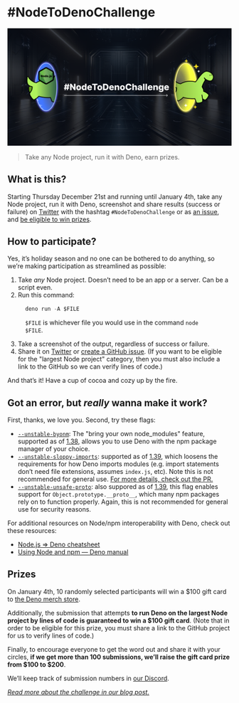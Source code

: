 # #NodeToDenoChallenge

<img src="cover.png">

> Take any Node project, run it with Deno, earn prizes.

## What is this?

Starting Thursday December 21st and running until January 4th, take any Node
project, run it with Deno, screenshot and share results (success or failure) on
[Twitter](https://twitter.com/deno_land) with the hashtag `#NodeToDenoChallenge`
or as [an issue](https://github.com/denoland/nodetodenochallenge/issues), and
[be eligible to win prizes](#prizes).

## How to participate?

Yes, it’s holiday season and no one can be bothered to do anything, so we’re
making participation as streamlined as possible:

1. Take _any_ Node project. Doesn’t need to be an app or a server. Can be a
   script even.
2. Run this command:

<figure>

```jsx
deno run -A $FILE
```

<figcaption>
<code>$FILE</code> is whichever file you would use in the command <code>node $FILE</code>.
</figcaption>

</figure>

3. Take a screenshot of the output, regardless of success or failure.
4. Share it on [Twitter](https://twitter.com/deno_land) or
   [create a GitHub issue](https://github.com/denoland/nodetodenochallenge/issues).
   (If you want to be eligible for the "largest Node project" category, then you
   must also include a link to the GitHub so we can verify lines of code.)

And that’s it! Have a cup of cocoa and cozy up by the fire.

## Got an error, but _really_ wanna make it work?

First, thanks, we love you. Second, try these flags:

- [`--unstable-byonm`](https://deno.com/blog/v1.38#nodejs-compatibility-improvements):
  The "bring your own node_modules" feature, supported as of
  [1.38](https://deno.com/blog/v1.38), allows you to use Deno with the npm
  package manager of your choice.
- [`--unstable-sloppy-imports`](https://deno.com/blog/v1.39#sloppy-imports):
  supported as of [1.39](https://deno.com/blog/v1.39), which loosens the
  requirements for how Deno imports modules (e.g. import statements don’t need
  file extensions, assumes `index.js`, etc). Note this is not recommended for
  general use.
  [For more details, check out the PR.](https://github.com/denoland/deno/pull/21464)
- [`--unstable-unsafe-proto`](https://deno.com/blog/v1.39#support-for-objectprototype__proto__):
  also suppored as of [1.39](https://deno.com/blog/v1.39), this flag enables
  support for `Object.prototype.__proto__`, which many npm packages rely on to
  function properly. Again, this is not recommended for general use for security
  reasons.

For additional resources on Node/npm interoperability with Deno, check out these
resources:

- [Node.js ⇒ Deno cheatsheet](https://docs.deno.com/runtime/manual/references/cheatsheet)
- [Using Node and npm — Deno manual](https://docs.deno.com/runtime/manual/node/)

## Prizes

On January 4th, 10 randomly selected participants will win a $100 gift card to
[the Deno merch store](https://merch.deno.com).

Additionally, the submission that attempts **to run Deno on the largest Node
project by lines of code is guaranteed to win a $100 gift card**. (Note that in
order to be eligible for this prize, you must share a link to the GitHub project
for us to verify lines of code.)

Finally, to encourage everyone to get the word out and share it with your
circles, **if we get more than 100 submissions, we’ll raise the gift card prize
from $100 to $200**.

We’ll keep track of submission numbers in
[our Discord](https://discord.gg/deno).

_[Read more about the challenge in our blog post.](https://deno.com/blog/node-to-deno-challenge)_
